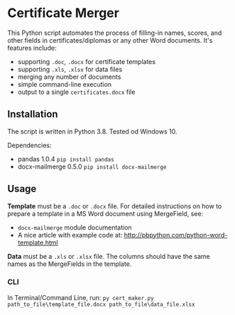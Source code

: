 # Certificate Merger

This Python script automates the process of filling-in names, scores, and other fields in certificates/diplomas or any other Word documents.
It's features include:

 - supporting `.doc`, `.docx` for certificate templates
 - supporting `.xls`, `.xlsx` for data files 
 - merging any number of documents 
 - simple command-line execution
 - output to a single `certificates.docx` file



## Installation
The script is written in Python 3.8. Tested od Windows 10. 

Dependencies:
- pandas 1.0.4
`pip install pandas`
- docx-mailmerge 0.5.0
`pip install docx-mailmerge`

## Usage

**Template** must be a `.doc` or `.docx` file. For detailed instructions on how to prepare a template in a MS Word document using MergeField, see:

 - `docx-mailmerge` module documentation
 - A nice article with example code at: http://pbpython.com/python-word-template.html

**Data** must be a `.xls` or `.xlsx` file. The columns should have the same names as the MergeFields in the template.  

### CLI
In Terminal/Command Line, run: 
`py cert_maker.py path_to_file\template_file.docx path_to_file\data_file.xlsx`
